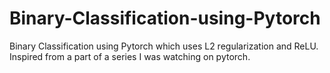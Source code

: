 # Binary-Classification-using-Pytorch
Binary Classification using Pytorch which uses L2 regularization and ReLU.
Inspired from a part of a series I was watching on pytorch.
